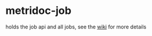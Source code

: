 metridoc-job
============

holds the job api and all jobs, see the [wiki](https://github.com/metridoc/metridoc-job/wiki) for more details
